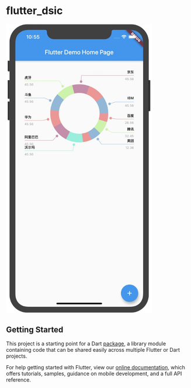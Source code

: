 # flutter_dsic


<div class="half">
    <img src="https://raw.githubusercontent.com/old-traveler/flutter_dsic/master/image/show.png" width = "400">

## Getting Started

This project is a starting point for a Dart
[package](https://flutter.dev/developing-packages/),
a library module containing code that can be shared easily across
multiple Flutter or Dart projects.

For help getting started with Flutter, view our 
[online documentation](https://flutter.dev/docs), which offers tutorials, 
samples, guidance on mobile development, and a full API reference.
